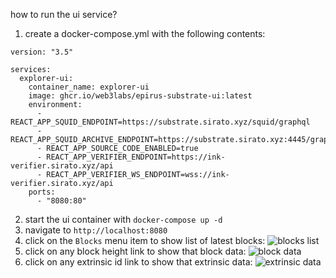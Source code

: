 how to run the ui service?
1. create a docker-compose.yml with the following contents:
```
version: "3.5"

services:
  explorer-ui:
    container_name: explorer-ui
    image: ghcr.io/web3labs/epirus-substrate-ui:latest
    environment:
      - REACT_APP_SQUID_ENDPOINT=https://substrate.sirato.xyz/squid/graphql
      - REACT_APP_SQUID_ARCHIVE_ENDPOINT=https://substrate.sirato.xyz:4445/graphql
      - REACT_APP_SOURCE_CODE_ENABLED=true
      - REACT_APP_VERIFIER_ENDPOINT=https://ink-verifier.sirato.xyz/api
      - REACT_APP_VERIFIER_WS_ENDPOINT=wss://ink-verifier.sirato.xyz/api
    ports:
      - "8080:80"
```
2. start the ui container with `docker-compose up -d`
3. navigate to `http://localhost:8080`
4. click on the `Blocks` menu item to show list of latest blocks:
![blocks list](https://drive.google.com/uc?export=view&id=1XynoH-BqCmEzG3rIbDrg4RF0r7lWHFQw)
5. click on any block height link to show that block data:
![block data](https://drive.google.com/uc?export=view&id=1l7x8Q5Pmlzl7ZxS2d_LrKNmNFCm5m539)
6. click on any extrinsic id link to show that extrinsic data:
![extrinsic data](https://drive.google.com/uc?export=view&id=1T7t5MYVio1wO3eT10OT0hjwO55RCBZVt)
